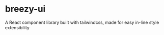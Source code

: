 # breezy-ui
A React component library built with tailwindcss, made for easy in-line style extensibility
